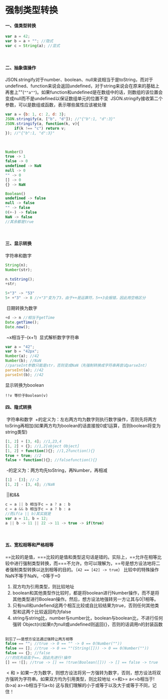 # 强制类型转换

#### 一、值类型转换
```js
var a = 42;
var b = a + ""; //隐式
var c = String(a); //显式
```
﻿
#### 二、抽象值操作
JSON.stringify对于number、boolean、null来说相当于是toString，而对于undefined、function来说会返回undefined，对于string来说会在原来的基础上再套上""(`""a""`)。如果function和undefined是在数组中的话，则数组的该位置会变成null而不是undefined以保证数组单元的位置不变
﻿
JSON.stringify接收第二个参数，可以是数组或函数，表示哪些属性应该被处理
```js
var a = {b: 1, c: 2, d: 3};
JSON.stringify(a, ["b", "d"]); //"{"b":1, "d":3}"
JSON.stringify(a, function(k, v){
    if(k !== "c") return v;
}); //"{"b":1, "d":3}"
```
﻿
```js
Number()
true -> 1
false -> 0
undefined -> NaN
null -> 0
"" -> 0
[] -> 0
{} -> NaN
```
```js
Boolean()
undefined -> false
null -> false
"" -> false
0(+-) -> false
NaN -> false
//其余都是true
```
﻿
#### 三、显示转换
字符串和数字
```js
String(n);
Number(str);
﻿
n.toString();
+str;
﻿
5+"3" -> "53"
5+ +"3" -> 8 //+"3"变为了3，由于++是运算符，5++3会报错，因此用空格区分
```
﻿
日期转换为数字
```js
+d -> n //相当于getTime
Date.getTime();
Date.now();
```
﻿
~x相当于-(x+1)
﻿
显式解析数字字符串
```js
var a = "42";
var b = "42px";
Number(a); //42
Number(b); //NaN
//parseInt参数只能是str，否则变成NaN（先强制转换成字符串再尝试parseInt）
parseInt(a); //42
parseInt(b); //42
```
显示转换为boolean
```
!!v 等价于Boolean(v)
```
#### 四、隐式转换
﻿
字符串和数字
﻿
+的定义为：左右两方均为数字则执行数字操作，否则先将两方toSring再相加(如果两方均为boolean的话直接按0或1运算，否则boolean将变为string类型)
```js
[1, 2] + [3, 4]; //1,23,4
[1, 2] + {}; //1,2[object Object]
[1, 2] + function(){}; //1,2function(){}
true + true; //2
false + function(){}; //falsefunction(){}
```
﻿
-的定义为：两方均先toString，再Number，再相减
```js
[1] - [3]; //-2
[1, 2] - [3, 4]; //NaN
```
﻿
||和&&
```js
c = a || b 相当于c = a ? a : b
c = a && b 相当于c = a ? b : a
//而if(a || b)其实就是
var a = 11, b = 12;
a || b -> 11 || 22 -> 11 -> true -> if(true)
```
﻿
#### 五、宽松相等和严格相等
==比较的是值，===比较的是值和类型这句话是错的。实际上，==允许在相等比较中进行强制类型转换，而===不允许。你可以理解为，==号是想方设法地将二者强制类型转换以达到相等的目的。（`42 == [42] -> true`）
﻿
比较中的特殊操作
NaN不等于NaN，-0等于+0
﻿
1. 双方均为引用类型，则比较地址
﻿
2. boolean和其他类型作比较时，都是将boolean进行Number操作，而不是将其他类型进行Boolean操作。然后，想方设法地强转另一方让其与0|1相等。
﻿
3. 只有null和undefiend这两个相互比较或自比较结果为true，否则任何其他类型和这两个比较返回均为false
﻿
4. string与string比，number与number比，boolean与boolean比，不进行任何强转
﻿
Object(n)如果n为null或undefined则返回{}，否则的话调用n的封装函数
﻿
﻿
```js
别忘了==是想方设法通过强转让两方相等
false == ""; //true -> 0 == "" -> 0 == 0(Number(""))
false == []; //true -> 0 == ""(String([])) -> 0 == 0(Number(""))
false == {}; //false
//!的优先级高于==，因此先进行!操作
[] == ![]; //true -> [] == !true(Boolean([])) -> [] == false -> true
```
﻿
< 和 >
如果一方为数字，则想方设法将另一方强转为数字，否则，想方设法将双方强转为字符串。如果双方均为引用类型，则比较地址
﻿
<=和>=
a<=b相当于!(b>a)
a>=b相当于!(a<b)
这与我们理解的小于或等于以及大于或等于不同，记住！
﻿